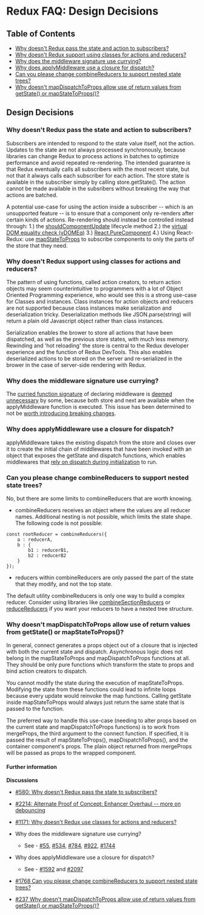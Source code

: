 # Redux FAQ: Design Decisions

## Table of Contents

- [Why doesn't Redux pass the state and action to subscribers?](#does-not-pass-state-action-to-subscribers) 
- [Why doesn't Redux support using classes for actions and reducers?](#does-not-support-classes) 
- [Why does the middleware signature use currying?](#why-currying)
- [Why does applyMiddleware use a closure for dispatch?](#closure-dispatch)
- [Can you please change combineReducers to support nested state trees?](#combineReducers-limitations)
- [Why doesn't mapDispatchToProps allow use of return values from getState() or mapStateToProps()?](#no-asynch-in-mapDispatchToProps)


## Design Decisions

<a id="does-not-pass-state-action-to-subscribers"></a>
### Why doesn't Redux pass the state and action to subscribers?
Subscribers are intended to respond to the state value itself, not the action. Updates to the state are not always processed synchronously, because libraries can change Redux to process actions in batches to optimize performance and avoid repeated re-rendering. The intended guarantee is that Redux eventually calls all subscribers with the most recent state, but not that it always calls each subscriber for each action. The store state is available in the subscriber simply by calling store.getState(). The action cannot be made available in the subsribers without breaking the way that actions are batched. 

A potential use-case for using the action inside a subscriber -- which is an unsupported feature -- is to ensure that a component only re-renders after certain kinds of actions. Re-rendering should instead be controlled instead through:
1.) the [shouldComponentUpdate](https://facebook.github.io/react/docs/react-component.html#shouldcomponentupdate) lifecycle method
2.) the [virtual DOM equality check (vDOMEq)](https://facebook.github.io/react/docs/optimizing-performance.html#avoid-reconciliation)
3.) [React.PureComponent](https://facebook.github.io/react/docs/optimizing-performance.html#examples)
4.) Using React-Redux: use [mapStateToProps](https://github.com/reactjs/react-redux/blob/master/docs/api.md#connectmapstatetoprops-mapdispatchtoprops-mergeprops-options) to subscribe components to only the parts of the store that they need.

<a id="does-not-support-classes"></a>
### Why doesn't Redux support using classes for actions and reducers?
The pattern of using functions, called action creators, to return action objects may seem counterintuitive to programmers with a lot of Object Oriented Programming experience, who would see this is a strong use-case for Classes and instances. Class instances for action objects and reducers are not supported because class instances make serialization and deserialization tricky. Deserialization methods like JSON.parse(string) will return a plain old Javascript object rather than class instances. 

Serialization enables the brower to store all actions that have been dispatched, as well as the previous store states, with much less memory. Rewinding and 'hot reloading' the store is central to the Redux developer experience and the function of Redux DevTools. This also enables deserialized actions to be stored on the server and re-serialized in the brower in the case of server-side rendering with Redux.

<a id="why-currying"></a>
### Why does the middleware signature use currying?
The [curried function signature](https://github.com/reactjs/redux/issues/1744) of declaring middleware is [deemed unnecessary](https://github.com/reactjs/redux/pull/784) by some, because both store and next are available when the applyMiddleware function is executed. This issue has been determined to not be [worth introducing breaking changes](https://github.com/reactjs/redux/issues/1744).

<a id="closure-dispatch"></a>
### Why does applyMiddleware use a closure for dispatch?
applyMiddleware takes the existing dispatch from the store and closes over it to create the initial chain of middlewares that have been invoked with an object that exposes the getState and dispatch functions, which enables middlewares that [rely on dispatch during initialization](https://github.com/reactjs/redux/pull/1592) to run. 

<a id="combineReducers-limitations"></a>
### Can you please change combineReducers to support nested state trees?
No, but there are some limits to combineReducers that are worth knowing.
- combineReducers receives an object where the values are all reducer names. Additional nesting is not possible, which limits the state shape. The following code is not possible:
```
const rootReducer = combineReducers({
    a : reducerA,
    b : {
        b1 : reducerB1,
        b2 : reducerB2
    }
});
```
- reducers within combineReducers are only passed the part of the state that they modify, and not the top state.

The default utility combineReducers is only one way to build a complex reducer. Consider using libraries like [combineSectionReducers](https://github.com/ryo33/combine-section-reducers) or [reduceReducers](https://github.com/acdlite/reduce-reducers) if you want your reducers to have a nested tree structure.

<a id="no-asynch-in-mapDispatchToProps"></a>
### Why doesn't mapDispatchToProps allow use of return values from getState() or mapStateToProps()?
In general, connect generates a props object out of a closure that is injected with both the current state and dispatch. Asynchronous logic does not belong in the mapStateToProps and mapDispatchToProps functions at all. They should be only pure functions which transform the state to props and bind action creators to dispatch. 

You cannot modify the state during the execution of mapStateToProps. Modifying the state from these functions could lead to infinite loops because every update would reinvoke the map functions. Calling getState inside mapStateToProps would always just return the same state that is passed to the function. 

The preferred way to handle this use-case (needing to alter props based on the current state and mapDispatchToProps functions) is to work from  mergeProps, the third argument to the connect function. If specified, it is passed the result of mapStateToProps(), mapDispatchToProps(), and the container component's props. The plain object returned from mergeProps will be passed as props to the wrapped component.

#### Further information
**Discussions**
* [#580: Why doesn't Redux pass the state to subscribers?](https://github.com/reactjs/redux/issues/580)
* [#2214: Alternate Proof of Concept: Enhancer Overhaul -- more on debouncing](https://github.com/reactjs/redux/pull/2214)

* [#1171: Why doesn't Redux use classes for actions and reducers?](https://github.com/reactjs/redux/issues/1171#issuecomment-196819727)
* Why does the middleware signature use currying?
    * See - [#55](https://github.com/reactjs/redux/pull/55), [#534](https://github.com/reactjs/redux/issues/534), [#784](https://github.com/reactjs/redux/pull/784), [#922](https://github.com/reactjs/redux/issues/922), [#1744](https://github.com/reactjs/redux/issues/1744)
* Why does applyMiddleware use a closure for dispatch?
    * See - [#1592](https://github.com/reactjs/redux/pull/1592) and [#2097](https://github.com/reactjs/redux/issues/2097)
* [#1768 Can you please change combineReducers to support nested state trees?](https://github.com/reactjs/redux/pull/1768)
* [#237 Why doesn't mapDispatchToProps allow use of return values from getState() or mapStateToProps()?](https://github.com/reactjs/react-redux/issues/237)
